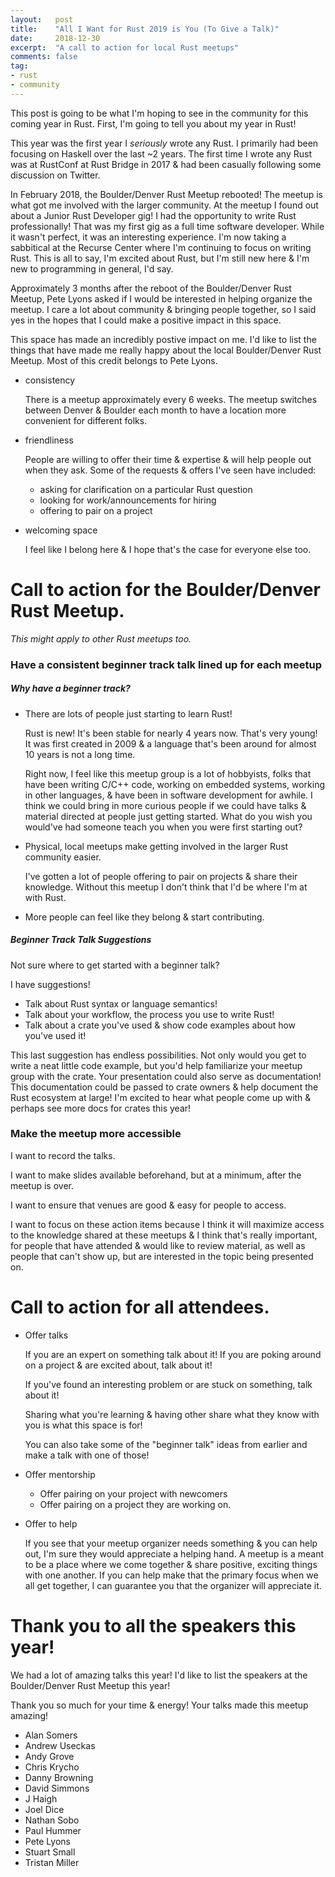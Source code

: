 ```yaml
---
layout:   post
title:    "All I Want for Rust 2019 is You (To Give a Talk)"
date:     2018-12-30
excerpt:  "A call to action for local Rust meetups"
comments: false
tag:
- rust
- community
---
```


This post is going to be what I'm hoping to see in the community for
this coming year in Rust. First, I'm going to tell you about my year
in Rust!

This year was the first year I *seriously* wrote any Rust. I
primarily had been focusing on Haskell over the last ~2 years.
The first time I wrote any Rust was at RustConf at Rust Bridge in
2017 & had been casually following some discussion on Twitter.

In February 2018, the Boulder/Denver Rust Meetup rebooted!
The meetup is what got me involved with the larger community. At the
meetup I found out about a Junior Rust Developer gig!
I had the opportunity to write Rust professionally! That was my first
gig as a full time software developer. While it wasn't perfect, it
was an interesting experience. I'm now taking a sabbitical at the
Recurse Center where I'm continuing to focus on writing Rust. This is
all to say, I'm excited about Rust, but I'm still new here & I'm new
to programming in general, I'd say.

Approximately 3 months after the reboot of the Boulder/Denver Rust
Meetup, Pete Lyons asked if I would be interested in helping organize
the meetup. I care a lot about community & bringing people together, so
I said yes in the hopes that I could make a positive impact in this
space.

This space has made an incredibly postive impact on me. I'd like to
list the things that have made me really happy about the local
Boulder/Denver Rust Meetup. Most of this credit belongs to Pete Lyons.

- consistency

  There is a meetup approximately every 6 weeks. 
  The meetup switches between Denver & Boulder each month to have a 
  location more convenient for different folks.

- friendliness

  People are willing to offer their time & expertise & will help people
  out when they ask. Some of the requests & offers I've seen have
  included:

    - asking for clarification on a particular Rust question
    - looking for work/announcements for hiring
    - offering to pair on a project

- welcoming space

  I feel like I belong here & I hope that's the case for 
  everyone else too.

# Call to action for the Boulder/Denver Rust Meetup. 
*This might apply to other Rust meetups too.*

### Have a consistent beginner track talk lined up for each meetup
##### Why have a beginner track?

- There are lots of people just starting to learn Rust!

  Rust is new! It's been stable for nearly 4 years now. That's very
  young! It was first created in 2009 & a language that's been around
  for almost 10 years is not a long time.
  
  Right now, I feel like this meetup group is a lot of hobbyists, folks
  that have been writing C/C++ code, working on embedded systems,
  working in other languages, & have been in software development for
  awhile. I think we could bring in more curious people if we could
  have talks & material directed at people just getting started.
  What do you wish you would've had someone teach you when you were 
  first starting out?

- Physical, local meetups make getting involved in the larger Rust
community easier.

  I've gotten a lot of people offering to pair on projects & share
  their knowledge. Without this meetup I don't think that I'd be where
  I'm at with Rust.

- More people can feel like they belong & start contributing.

##### Beginner Track Talk Suggestions

Not sure where to get started with a beginner talk?

I have suggestions!

- Talk about Rust syntax or language semantics!
- Talk about your workflow, the process you use to write Rust!
- Talk about a crate you've used & show code examples about how you've
used it!

This last suggestion has endless possibilities. Not only would you
get to write a neat little code example, but you'd help familiarize
your meetup group with the crate. Your presentation could also serve
as documentation! This documentation could be passed to crate owners
& help document the Rust ecosystem at large! I'm excited to hear what
people come up with & perhaps see more docs for crates this year!

### Make the meetup more accessible

I want to record the talks.

I want to make slides available beforehand, but at a minimum, after
the meetup is over.

I want to ensure that venues are good & easy for people to access.


I want to focus on these action items because I think it will
maximize access to the knowledge shared at these meetups & I think
that's really important, for people that have attended & would like
to review material, as well as people that can't show up, but are
interested in the topic being presented on.

# Call to action for all attendees.
- Offer talks

  If you are an expert on something talk about it! If you are poking
  around on a project & are excited about, talk about it!
  
  If you've found an interesting problem or are stuck on something,
  talk about it!
  
  Sharing what you're learning & having other share what they know with
  you is what this space is for!
  
  You can also take some of the "beginner talk" ideas from earlier
  and make a talk with one of those!

- Offer mentorship
    - Offer pairing on your project with newcomers
    - Offer pairing on a project they are working on.

- Offer to help

  If you see that your meetup organizer needs something & you can help
  out, I'm sure they would appreciate a helping hand.
  A meetup is a meant to be a place where we come together & share
  positive, exciting things with one another. If you can help make that
  the primary focus when we all get together, I can guarantee you that
  the organizer will appreciate it.

# Thank you to all the speakers this year!

We had a lot of amazing talks this year! I'd like to list the
speakers at the Boulder/Denver Rust Meetup this year!

Thank you so much for your time & energy! Your talks made this
meetup amazing!

- Alan Somers
- Andrew Useckas
- Andy Grove
- Chris Krycho
- Danny Browning
- David Simmons
- J Haigh
- Joel Dice
- Nathan Sobo
- Paul Hummer
- Pete Lyons
- Stuart Small
- Tristan Miller
